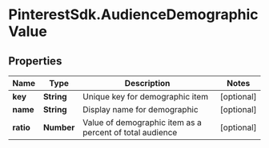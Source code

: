 # PinterestSdk.AudienceDemographicValue

## Properties

Name | Type | Description | Notes
------------ | ------------- | ------------- | -------------
**key** | **String** | Unique key for demographic item | [optional] 
**name** | **String** | Display name for demographic | [optional] 
**ratio** | **Number** | Value of demographic item as a percent of total audience | [optional] 


